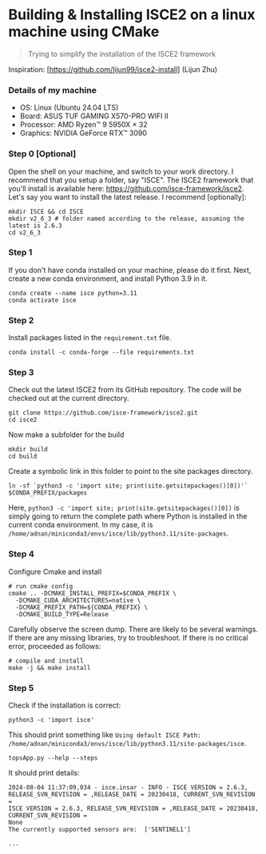 # Building & Installing ISCE2 on a linux machine using CMake
> Trying to simplify the installation of the ISCE2 framework

Inspiration: [https://github.com/lijun99/isce2-install] (Lijun Zhu)

### Details of my machine
- OS: Linux (Ubuntu 24.04 LTS)
- Board: ASUS TUF GAMING X570-PRO WIFI II
- Processor: AMD Ryzen™ 9 5950X × 32
- Graphics: NVIDIA GeForce RTX™ 3090

### Step 0 [Optional]
Open the shell on your machine, and switch to your work directory. I recommend that you setup a folder, say "ISCE". The ISCE2 framework that you'll install is available here: https://github.com/isce-framework/isce2. Let's say you want to install the latest release. I recommend [optionally]:

```
mkdir ISCE && cd ISCE
mkdir v2_6_3 # folder named according to the release, assuming the latest is 2.6.3
cd v2_6_3
```

### Step 1
If you don't have conda installed on your machine, please do it first. Next, create a new conda environment, and install Python 3.9 in it.

```
conda create --name isce python=3.11
conda activate isce
```

### Step 2
Install packages listed in the `requirement.txt` file.

```
conda install -c conda-forge --file requirements.txt
```

### Step 3
Check out the latest ISCE2 from its GitHub repository. The code will be checked out at the current directory.

```
git clone https://github.com/isce-framework/isce2.git
cd isce2
```

Now make a subfolder for the build
```
mkdir build
cd build
```

Create a symbolic link in this folder to point to the site packages directory.
```
ln -sf `python3 -c 'import site; print(site.getsitepackages()[0])'` $CONDA_PREFIX/packages
```
Here, `python3 -c 'import site; print(site.getsitepackages()[0])` is simply going to return the complete path where Python is installed in the current conda environment. In my case, it is `/home/adnan/miniconda3/envs/isce/lib/python3.11/site-packages`.

### Step 4
Configure Cmake and install

```
# run cmake config
cmake .. -DCMAKE_INSTALL_PREFIX=$CONDA_PREFIX \
  -DCMAKE_CUDA_ARCHITECTURES=native \
  -DCMAKE_PREFIX_PATH=${CONDA_PREFIX} \
  -DCMAKE_BUILD_TYPE=Release 
```
Carefully observe the screen dump. There are likely to be several warnings. If there are any missing libraries, try to troubleshoot. If there is no critical error, proceeded as follows:

```
# compile and install 
make -j && make install
```

### Step 5
Check if the installation is correct:

```
python3 -c 'import isce'
```
This should print something like `Using default ISCE Path: /home/adnan/miniconda3/envs/isce/lib/python3.11/site-packages/isce`.

```
topsApp.py --help --steps
```
It should print details:

```
2024-08-04 11:37:09,034 - isce.insar - INFO - ISCE VERSION = 2.6.3, RELEASE_SVN_REVISION = ,RELEASE_DATE = 20230418, CURRENT_SVN_REVISION = 
ISCE VERSION = 2.6.3, RELEASE_SVN_REVISION = ,RELEASE_DATE = 20230418, CURRENT_SVN_REVISION = 
None
The currently supported sensors are:  ['SENTINEL1']

...
```

